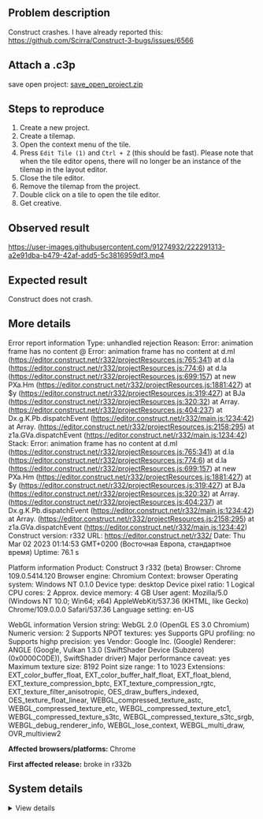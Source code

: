 ## Problem description

Construct crashes. I have already reported this: https://github.com/Scirra/Construct-3-bugs/issues/6566

## Attach a .c3p

save open project: [save_open_project.zip](https://github.com/WilsonPercival/WilsonPercival/files/10866206/save_open_project.zip)

## Steps to reproduce

1. Create a new project.
2. Create a tilemap.
3. Open the context menu of the tile.
4. Press `Edit Tile (1)` and `Ctrl + Z` (this should be fast). Please note that when the tile editor opens, there will no longer be an instance of the tilemap in the layout editor.
5. Close the tile editor.
6. Remove the tilemap from the project.
7. Double click on a tile to open the tile editor.
8. Get creative.

## Observed result

https://user-images.githubusercontent.com/91274932/222291313-a2e91dba-b479-42af-add5-5c3816959df3.mp4

## Expected result

Construct does not crash.

## More details

Error report information
Type: unhandled rejection
Reason: Error: animation frame has no content @ Error: animation frame has no content at d.mI (https://editor.construct.net/r332/projectResources.js:765:341) at d.la (https://editor.construct.net/r332/projectResources.js:774:6) at d.la (https://editor.construct.net/r332/projectResources.js:699:157) at new PXa.Hm (https://editor.construct.net/r332/projectResources.js:1881:427) at $y (https://editor.construct.net/r332/projectResources.js:319:427) at BJa (https://editor.construct.net/r332/projectResources.js:320:32) at Array. (https://editor.construct.net/r332/projectResources.js:404:237) at Dx.g.K.Pb.dispatchEvent (https://editor.construct.net/r332/main.js:1234:42) at Array. (https://editor.construct.net/r332/projectResources.js:2158:295) at z1a.GVa.dispatchEvent (https://editor.construct.net/r332/main.js:1234:42)
Stack: Error: animation frame has no content at d.mI (https://editor.construct.net/r332/projectResources.js:765:341) at d.la (https://editor.construct.net/r332/projectResources.js:774:6) at d.la (https://editor.construct.net/r332/projectResources.js:699:157) at new PXa.Hm (https://editor.construct.net/r332/projectResources.js:1881:427) at $y (https://editor.construct.net/r332/projectResources.js:319:427) at BJa (https://editor.construct.net/r332/projectResources.js:320:32) at Array. (https://editor.construct.net/r332/projectResources.js:404:237) at Dx.g.K.Pb.dispatchEvent (https://editor.construct.net/r332/main.js:1234:42) at Array. (https://editor.construct.net/r332/projectResources.js:2158:295) at z1a.GVa.dispatchEvent (https://editor.construct.net/r332/main.js:1234:42)
Construct version: r332
URL: https://editor.construct.net/r332/
Date: Thu Mar 02 2023 01:14:53 GMT+0200 (Восточная Европа, стандартное время)
Uptime: 76.1 s

Platform information
Product: Construct 3 r332 (beta)
Browser: Chrome 109.0.5414.120
Browser engine: Chromium
Context: browser
Operating system: Windows NT 0.1.0
Device type: desktop
Device pixel ratio: 1
Logical CPU cores: 2
Approx. device memory: 4 GB
User agent: Mozilla/5.0 (Windows NT 10.0; Win64; x64) AppleWebKit/537.36 (KHTML, like Gecko) Chrome/109.0.0.0 Safari/537.36
Language setting: en-US

WebGL information
Version string: WebGL 2.0 (OpenGL ES 3.0 Chromium)
Numeric version: 2
Supports NPOT textures: yes
Supports GPU profiling: no
Supports highp precision: yes
Vendor: Google Inc. (Google)
Renderer: ANGLE (Google, Vulkan 1.3.0 (SwiftShader Device (Subzero) (0x0000C0DE)), SwiftShader driver)
Major performance caveat: yes
Maximum texture size: 8192
Point size range: 1 to 1023
Extensions: EXT_color_buffer_float, EXT_color_buffer_half_float, EXT_float_blend, EXT_texture_compression_bptc, EXT_texture_compression_rgtc, EXT_texture_filter_anisotropic, OES_draw_buffers_indexed, OES_texture_float_linear, WEBGL_compressed_texture_astc, WEBGL_compressed_texture_etc, WEBGL_compressed_texture_etc1, WEBGL_compressed_texture_s3tc, WEBGL_compressed_texture_s3tc_srgb, WEBGL_debug_renderer_info, WEBGL_lose_context, WEBGL_multi_draw, OVR_multiview2

**Affected browsers/platforms:** Chrome

**First affected release:** broke in r332b

## System details

<details><summary>View details</summary>

Platform information
Product: Construct 3 r332 (beta)
Browser: Chrome 109.0.5414.120
Browser engine: Chromium
Context: browser
Operating system: Windows NT 0.1.0
Device type: desktop
Device pixel ratio: 1
Logical CPU cores: 2
Approx. device memory: 4 GB
User agent: Mozilla/5.0 (Windows NT 10.0; Win64; x64) AppleWebKit/537.36 (KHTML, like Gecko) Chrome/109.0.0.0 Safari/537.36
Language setting: en-US

Local storage
Storage quota (approx): 59 gb
Storage usage (approx): 253 mb (0.4%)
Persistant storage: No

Browser support notes
This list contains missing features that are not required, but could improve performance or user experience if supported.

UI effects are disabled in settings.
WebGL indicates a major performance caveat. It is probably using software rendering.
WebGL information
Version string: WebGL 2.0 (OpenGL ES 3.0 Chromium)
Numeric version: 2
Supports NPOT textures: yes
Supports GPU profiling: no
Supports highp precision: yes
Vendor: Google Inc. (Google)
Renderer: ANGLE (Google, Vulkan 1.3.0 (SwiftShader Device (Subzero) (0x0000C0DE)), SwiftShader driver)
Major performance caveat: yes
Maximum texture size: 8192
Point size range: 1 to 1023
Extensions:

EXT_color_buffer_float
EXT_color_buffer_half_float
EXT_float_blend
EXT_texture_compression_bptc
EXT_texture_compression_rgtc
EXT_texture_filter_anisotropic
OES_draw_buffers_indexed
OES_texture_float_linear
WEBGL_compressed_texture_astc
WEBGL_compressed_texture_etc
WEBGL_compressed_texture_etc1
WEBGL_compressed_texture_s3tc
WEBGL_compressed_texture_s3tc_srgb
WEBGL_debug_renderer_info
WEBGL_lose_context
WEBGL_multi_draw
OVR_multiview2
Audio information
System sample rate: 48000 Hz
Output channels: 2
Output interpretation: speakers
Supported decode formats:

WebM Opus (audio/webm; codecs=opus)
Ogg Opus (audio/ogg; codecs=opus)
WebM Vorbis (audio/webm; codecs=vorbis)
Ogg Vorbis (audio/ogg; codecs=vorbis)
MPEG-4 AAC (audio/mp4; codecs=mp4a.40.5)
MP3 (audio/mpeg)
FLAC (audio/flac)
PCM WAV (audio/wav; codecs=1)
Supported encode formats:

WebM Opus (audio/webm; codecs=opus)
Video information
Supported decode formats:

WebM AV1 (video/webm; codecs=av01.0.00M.08)
MP4 AV1 (video/mp4; codecs=av01.0.00M.08)
WebM VP9 (video/webm; codecs=vp9)
WebM VP8 (video/webm; codecs=vp8)
Ogg Theora (video/ogg; codecs=theora)
H.264 (video/mp4; codecs=avc1.42E01E)
Supported encode formats:

WebM VP9 (video/webm; codecs=vp9)
WebM VP8 (video/webm; codecs=vp8)

</details>
